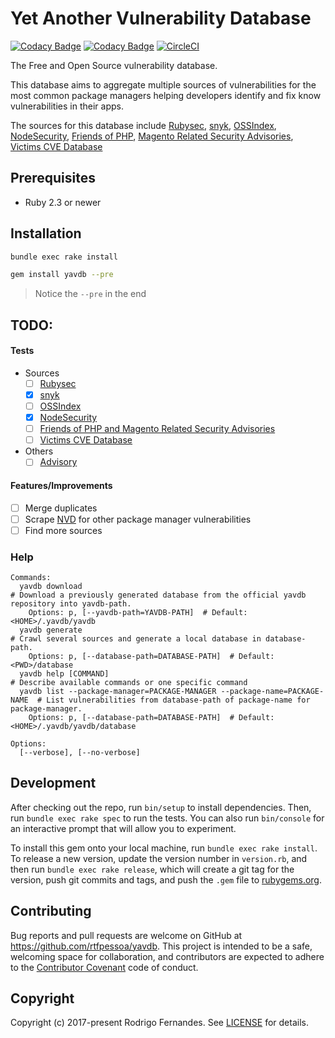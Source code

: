 # Yet Another Vulnerability Database

[![Codacy Badge](https://api.codacy.com/project/badge/Grade/00298529610b41f4a6ec380550ea45de)](https://www.codacy.com/app/rtfpessoa/yavdb?utm_source=github.com&amp;utm_medium=referral&amp;utm_content=rtfpessoa/yavdb&amp;utm_campaign=Badge_Grade)
[![Codacy Badge](https://api.codacy.com/project/badge/Coverage/00298529610b41f4a6ec380550ea45de)](https://www.codacy.com/app/rtfpessoa/yavdb?utm_source=github.com&utm_medium=referral&utm_content=rtfpessoa/yavdb&utm_campaign=Badge_Coverage)
[![CircleCI](https://circleci.com/gh/rtfpessoa/yavdb.svg?style=svg)](https://circleci.com/gh/rtfpessoa/yavdb)

The Free and Open Source vulnerability database.

This database aims to aggregate multiple sources of vulnerabilities for the most common package managers helping 
developers identify and fix know vulnerabilities in their apps.

The sources for this database include 
[Rubysec](https://rubysec.com/),
[snyk](https://snyk.io/),
[OSSIndex](https://ossindex.net/),
[NodeSecurity](https://nodesecurity.io/),
[Friends of PHP](https://github.com/FriendsOfPHP/security-advisories),
[Magento Related Security Advisories](https://github.com/victims/victims-cve-db),
[Victims CVE Database](https://github.com/victims/victims-cve-db)

## Prerequisites

* Ruby 2.3 or newer

## Installation

```sh
bundle exec rake install
```

```sh
gem install yavdb --pre
```

> Notice the `--pre` in the end

## TODO:

#### Tests
    
* Sources
    - [ ] [Rubysec](lib/yavdb/sources/ruby_advisory.rb)
    - [X] [snyk](lib/yavdb/sources/snyk_io.rb)
    - [ ] [OSSIndex](lib/yavdb/sources/ossindex.rb)
    - [X] [NodeSecurity](lib/yavdb/sources/nodesecurity_io.rb)
    - [ ] [Friends of PHP and Magento Related Security Advisories](lib/yavdb/sources/friends_of_php.rb)
    - [ ] [Victims CVE Database](lib/yavdb/sources/victims.rb)
* Others
    - [ ] [Advisory](lib/yavdb/dtos/advisory.rb)

#### Features/Improvements

- [ ] Merge  duplicates
- [ ] Scrape [NVD](https://nvd.nist.gov/) for other package manager vulnerabilities
- [ ] Find more sources

### Help

    Commands:
      yavdb download                                                            # Download a previously generated database from the official yavdb repository into yavdb-path.
        Options: p, [--yavdb-path=YAVDB-PATH]  # Default: <HOME>/.yavdb/yavdb
      yavdb generate                                                            # Crawl several sources and generate a local database in database-path.
        Options: p, [--database-path=DATABASE-PATH]  # Default: <PWD>/database
      yavdb help [COMMAND]                                                      # Describe available commands or one specific command
      yavdb list --package-manager=PACKAGE-MANAGER --package-name=PACKAGE-NAME  # List vulnerabilities from database-path of package-name for package-manager.   
        Options: p, [--database-path=DATABASE-PATH]  # Default: <HOME>/.yavdb/yavdb/database
    
    Options:
      [--verbose], [--no-verbose]

## Development

After checking out the repo, run `bin/setup` to install dependencies.
Then, run `bundle exec rake spec` to run the tests.
You can also run `bin/console` for an interactive prompt that will allow you to experiment.

To install this gem onto your local machine, run `bundle exec rake install`.
To release a new version, update the version number in `version.rb`, and then run `bundle exec rake release`,
which will create a git tag for the version,
push git commits and tags, and push the `.gem` file to [rubygems.org](https://rubygems.org).

## Contributing

Bug reports and pull requests are welcome on GitHub at https://github.com/rtfpessoa/yavdb.
This project is intended to be a safe, welcoming space for collaboration,
and contributors are expected to adhere to the [Contributor Covenant](http://contributor-covenant.org) code of conduct.

## Copyright

Copyright (c) 2017-present Rodrigo Fernandes.
See [LICENSE](https://github.com/rtfpessoa/yavdb/blob/master/LICENSE) for details.
